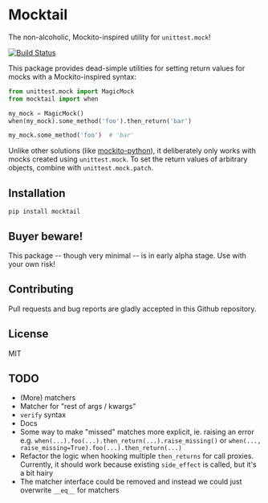 Mocktail
========

The non-alcoholic, Mockito-inspired utility for `unittest.mock`!

[![Build Status](https://travis-ci.org/koirikivi/mocktail.svg?branch=master)](https://travis-ci.org/koirikivi/mocktail)

This package provides dead-simple utilities for setting return values for mocks
with a Mockito-inspired syntax:

```python
from unittest.mock import MagicMock
from mocktail import when

my_mock = MagicMock()
when(my_mock).some_method('foo').then_return('bar')

my_mock.some_method('foo')  # 'bar'
```

Unlike other solutions (like [mockito-python](https://github.com/kaste/mockito-python)),
it deliberately only works with mocks created using `unittest.mock`. To set the return
values of arbitrary objects, combine with `unittest.mock.patch`.

Installation
------------

`pip install mocktail`

Buyer beware!
-------------

This package -- though very minimal -- is in early alpha stage. Use with your own
risk!

Contributing
------------

Pull requests and bug reports are gladly accepted in this Github repository.


License
-------

MIT

TODO
----

- (More) matchers
- Matcher for "rest of args / kwargs"
- `verify` syntax
- Docs
- Some way to make "missed" matches more explicit, ie. raising an error
  e.g. `when(...).foo(...).then_return(...).raise_missing()`
  or `when(..., raise_missing=True).foo(...).then_return(...)`
- Refactor the logic when hooking multiple `then_returns` for call proxies.
  Currently, it should work because existing `side_effect` is called, but it's a bit hairy
- The matcher interface could be removed and instead we could just overwrite `__eq__` for matchers
